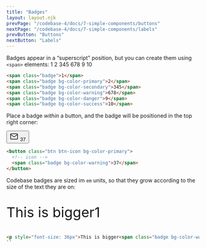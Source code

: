 ```yaml
---
title: "Badges"
layout: layout.njk
prevPage: "/codebase-4/docs/7-simple-components/buttons"
nextPage: "/codebase-4/docs/7-simple-components/labels"
prevButton: "Buttons"
nextButton: "Labels"
---
```


Badges appear in a “superscript” position, but you can create them using `<span>` elements: <span class="badge">1</span> <span class="badge bg-color-primary">2</span> <span class="badge bg-color-secondary">345</span> <span class="badge bg-color-warning">678</span> <span class="badge bg-color-danger">9</span> <span class="badge bg-color-success">10</span>

```html
<span class="badge">1</span>
<span class="badge bg-color-primary">2</span>
<span class="badge bg-color-secondary">345</span>
<span class="badge bg-color-warning">678</span>
<span class="badge bg-color-danger">9</span>
<span class="badge bg-color-success">10</span>
```

Place a badge _within_ a button, and the badge will be positioned in the top right corner:

<button class="btn btn-icon bg-color-primary">
  <svg xmlns="http://www.w3.org/2000/svg" class="icon icon-tabler icon-tabler-mail" width="24" height="24" viewBox="0 0 24 24" stroke-width="1.5" stroke="currentColor" fill="none" stroke-linecap="round" stroke-linejoin="round"><path stroke="none" d="M0 0h24v24H0z" fill="none"/><rect x="3" y="5" width="18" height="14" rx="2" /><polyline points="3 7 12 13 21 7" /></svg>
  <span class="badge bg-color-warning">37</span>
</button>

```html
<button class="btn btn-icon bg-color-primary">
  <!-- icon -->
  <span class="badge bg-color-warning">37</span>
</button>
```

Codebase badges are sized im `em` units, so that they grow according to the size of the text they are on:

<p style="font-size: 36px">This is bigger<span class="badge bg-color-warning">1</span></p>

```html
<p style="font-size: 36px">This is bigger<span class="badge bg-color-warning">1</span></p>
``